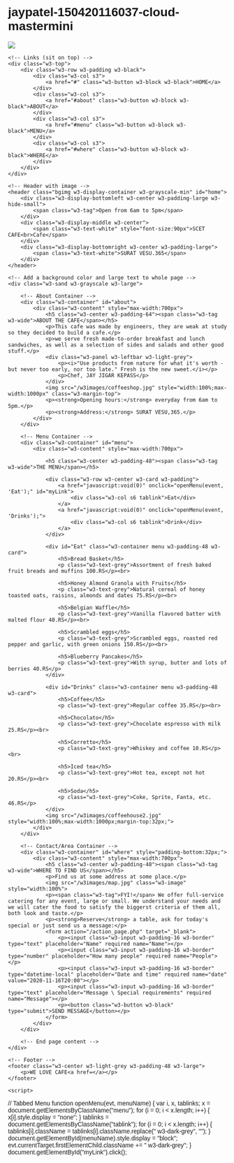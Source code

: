 # jaypatel-150420116037-cloud-mastermini
<!DOCTYPE html>
<html>
<title>CAFE</title>
<meta charset="UTF-8">
<meta name="viewport" content="width=device-width, initial-scale=1">
<link rel="stylesheet" href="https://www.w3schools.com/w3css/4/w3.css">
<link rel="stylesheet" href="https://fonts.googleapis.com/css?family=Inconsolata">
<style>
    body, html {
        height: 100%;
        font-family: "Inconsolata", sans-serif;
    }

    .bgimg {
        background-position: center;
        background-size: cover;
        background-image:<img src="C:\Users\jay\Desktop\master mini project\safecoffee.jpg">
        min-height: 75%;
    }

    .menu {
        display: none;
    }
</style>
<body>
<img src="C:\Users\jay\Desktop\master mini project\safecoffee.jpg">

    <!-- Links (sit on top) -->
    <div class="w3-top">
        <div class="w3-row w3-padding w3-black">
            <div class="w3-col s3">
                <a href="#" class="w3-button w3-block w3-black">HOME</a>
            </div>
            <div class="w3-col s3">
                <a href="#about" class="w3-button w3-block w3-black">ABOUT</a>
            </div>
            <div class="w3-col s3">
                <a href="#menu" class="w3-button w3-block w3-black">MENU</a>
            </div>
            <div class="w3-col s3">
                <a href="#where" class="w3-button w3-block w3-black">WHERE</a>
            </div>
        </div>
    </div>

    <!-- Header with image -->
    <header class="bgimg w3-display-container w3-grayscale-min" id="home">
        <div class="w3-display-bottomleft w3-center w3-padding-large w3-hide-small">
            <span class="w3-tag">Open from 6am to 5pm</span>
        </div>
        <div class="w3-display-middle w3-center">
            <span class="w3-text-white" style="font-size:90px">SCET CAFE<br>Cafe</span>
        </div>
        <div class="w3-display-bottomright w3-center w3-padding-large">
            <span class="w3-text-white">SURAT VESU.365</span>
        </div>
    </header>

    <!-- Add a background color and large text to whole page -->
    <div class="w3-sand w3-grayscale w3-large">

        <!-- About Container -->
        <div class="w3-container" id="about">
            <div class="w3-content" style="max-width:700px">
                <h5 class="w3-center w3-padding-64"><span class="w3-tag w3-wide">ABOUT THE CAFE</span></h5>
                <p>This cafe was made by engineers, they are weak at study so they decided to build a cafe.</p>
                <p>we serve fresh made-to-order breakfast and lunch sandwiches, as well as a selection of sides and salads and other good stuff.</p>
                <div class="w3-panel w3-leftbar w3-light-grey">
                    <p><i>"Use products from nature for what it's worth - but never too early, nor too late." Fresh is the new sweet.</i></p>
                    <p>Chef, JAY JIGAR KEPASS</p>
                </div>
                <img src="/w3images/coffeeshop.jpg" style="width:100%;max-width:1000px" class="w3-margin-top">
                <p><strong>Opening hours:</strong> everyday from 6am to 5pm.</p>
                <p><strong>Address:</strong> SURAT VESU,365.</p>
            </div>
        </div>

        <!-- Menu Container -->
        <div class="w3-container" id="menu">
            <div class="w3-content" style="max-width:700px">

                <h5 class="w3-center w3-padding-48"><span class="w3-tag w3-wide">THE MENU</span></h5>

                <div class="w3-row w3-center w3-card w3-padding">
                    <a href="javascript:void(0)" onclick="openMenu(event, 'Eat');" id="myLink">
                        <div class="w3-col s6 tablink">Eat</div>
                    </a>
                    <a href="javascript:void(0)" onclick="openMenu(event, 'Drinks');">
                        <div class="w3-col s6 tablink">Drink</div>
                    </a>
                </div>

                <div id="Eat" class="w3-container menu w3-padding-48 w3-card">
                    <h5>Bread Basket</h5>
                    <p class="w3-text-grey">Assortment of fresh baked fruit breads and muffins 100.RS</p><br>

                    <h5>Honey Almond Granola with Fruits</h5>
                    <p class="w3-text-grey">Natural cereal of honey toasted oats, raisins, almonds and dates 75.RS</p><br>

                    <h5>Belgian Waffle</h5>
                    <p class="w3-text-grey">Vanilla flavored batter with malted flour 40.RS</p><br>

                    <h5>Scrambled eggs</h5>
                    <p class="w3-text-grey">Scrambled eggs, roasted red pepper and garlic, with green onions 150.RS</p><br>

                    <h5>Blueberry Pancakes</h5>
                    <p class="w3-text-grey">With syrup, butter and lots of berries 40.RS</p>
                </div>

                <div id="Drinks" class="w3-container menu w3-padding-48 w3-card">
                    <h5>Coffee</h5>
                    <p class="w3-text-grey">Regular coffee 35.RS</p><br>

                    <h5>Chocolato</h5>
                    <p class="w3-text-grey">Chocolate espresso with milk 25.RS</p><br>

                    <h5>Corretto</h5>
                    <p class="w3-text-grey">Whiskey and coffee 10.RS</p><br>

                    <h5>Iced tea</h5>
                    <p class="w3-text-grey">Hot tea, except not hot 20.RS</p><br>

                    <h5>Soda</h5>
                    <p class="w3-text-grey">Coke, Sprite, Fanta, etc. 46.RS</p>
                </div>
                <img src="/w3images/coffeehouse2.jpg" style="width:100%;max-width:1000px;margin-top:32px;">
            </div>
        </div>

        <!-- Contact/Area Container -->
        <div class="w3-container" id="where" style="padding-bottom:32px;">
            <div class="w3-content" style="max-width:700px">
                <h5 class="w3-center w3-padding-48"><span class="w3-tag w3-wide">WHERE TO FIND US</span></h5>
                <p>Find us at some address at some place.</p>
                <img src="/w3images/map.jpg" class="w3-image" style="width:100%">
                <p><span class="w3-tag">FYI!</span> We offer full-service catering for any event, large or small. We understand your needs and we will cater the food to satisfy the biggerst criteria of them all, both look and taste.</p>
                <p><strong>Reserve</strong> a table, ask for today's special or just send us a message:</p>
                <form action="/action_page.php" target="_blank">
                    <p><input class="w3-input w3-padding-16 w3-border" type="text" placeholder="Name" required name="Name"></p>
                    <p><input class="w3-input w3-padding-16 w3-border" type="number" placeholder="How many people" required name="People"></p>
                    <p><input class="w3-input w3-padding-16 w3-border" type="datetime-local" placeholder="Date and time" required name="date" value="2020-11-16T20:00"></p>
                    <p><input class="w3-input w3-padding-16 w3-border" type="text" placeholder="Message \ Special requirements" required name="Message"></p>
                    <p><button class="w3-button w3-black" type="submit">SEND MESSAGE</button></p>
                </form>
            </div>
        </div>

        <!-- End page content -->
    </div>

    <!-- Footer -->
    <footer class="w3-center w3-light-grey w3-padding-48 w3-large">
        <p>WE LOVE CAFE<a href=</a></p>
    </footer>

    <script>
// Tabbed Menu
function openMenu(evt, menuName) {
  var i, x, tablinks;
  x = document.getElementsByClassName("menu");
  for (i = 0; i < x.length; i++) {
    x[i].style.display = "none";
  }
  tablinks = document.getElementsByClassName("tablink");
  for (i = 0; i < x.length; i++) {
    tablinks[i].className = tablinks[i].className.replace(" w3-dark-grey", "");
  }
  document.getElementById(menuName).style.display = "block";
  evt.currentTarget.firstElementChild.className += " w3-dark-grey";
}
document.getElementById("myLink").click();
    </script>

</body>
</html>
